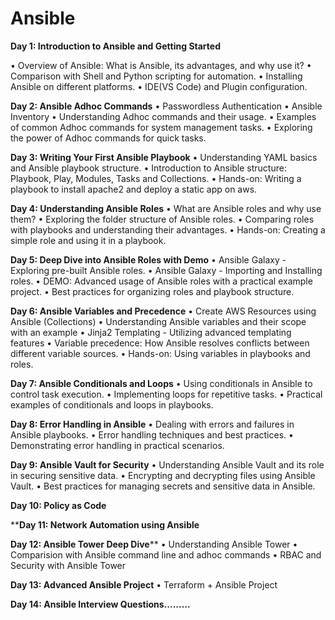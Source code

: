 Ansible 
=======

**Day 1: Introduction to Ansible and Getting Started**

•	Overview of Ansible: What is Ansible, its advantages, and why use it?
•	Comparison with Shell and Python scripting for automation.
•	Installing Ansible on different platforms.
•	IDE(VS Code) and Plugin configuration.

**Day 2: Ansible Adhoc Commands**
•	Passwordless Authentication
•	Ansible Inventory
•	Understanding Adhoc commands and their usage.
•	Examples of common Adhoc commands for system management tasks.
•	Exploring the power of Adhoc commands for quick tasks.

**Day 3: Writing Your First Ansible Playbook**
•	Understanding YAML basics and Ansible playbook structure.
•	Introduction to Ansible structure: Playbook, Play, Modules, Tasks and Collections.
•	Hands-on: Writing a playbook to install apache2 and deploy a static app on aws.

**Day 4: Understanding Ansible Roles**
•	What are Ansible roles and why use them?
•	Exploring the folder structure of Ansible roles.
•	Comparing roles with playbooks and understanding their advantages.
•	Hands-on: Creating a simple role and using it in a playbook.

**Day 5: Deep Dive into Ansible Roles with Demo**
•	Ansible Galaxy - Exploring pre-built Ansible roles.
•	Ansible Galaxy - Importing and Installing roles.
•	DEMO: Advanced usage of Ansible roles with a practical example project.
•	Best practices for organizing roles and playbook structure.

**Day 6: Ansible Variables and Precedence**
•	Create AWS Resources using Ansible (Collections)
•	Understanding Ansible variables and their scope with an example
•	Jinja2 Templating - Utilizing advanced templating features
•	Variable precedence: How Ansible resolves conflicts between different variable sources.
•	Hands-on: Using variables in playbooks and roles.

**Day 7: Ansible Conditionals and Loops**
•	Using conditionals in Ansible to control task execution.
•	Implementing loops for repetitive tasks.
•	Practical examples of conditionals and loops in playbooks.

**Day 8: Error Handling in Ansible**
•	Dealing with errors and failures in Ansible playbooks.
•	Error handling techniques and best practices.
•	Demonstrating error handling in practical scenarios.

**Day 9: Ansible Vault for Security**
•	Understanding Ansible Vault and its role in securing sensitive data.
•	Encrypting and decrypting files using Ansible Vault.
•	Best practices for managing secrets and sensitive data in Ansible.

**Day 10: Policy as Code**

****Day 11: Network Automation using Ansible**

**Day 12: Ansible Tower Deep Dive****
•	Understanding Ansible Tower
•	Comparision with Ansible command line and adhoc commands
•	RBAC and Security with Ansible Tower

**Day 13: Advanced Ansible Project**
•	Terraform + Ansible Project

**Day 14: Ansible Interview Questions.........**
